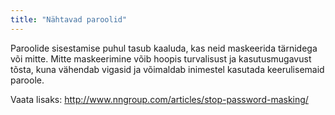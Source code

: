 ```yaml
---
title: "Nähtavad paroolid"
---
```

Paroolide sisestamise puhul tasub kaaluda, kas neid maskeerida tärnidega või
mitte.  Mitte maskeerimine võib hoopis turvalisust ja kasutusmugavust tõsta,
kuna vähendab vigasid ja võimaldab inimestel kasutada keerulisemaid paroole.

Vaata lisaks: <http://www.nngroup.com/articles/stop-password-masking/>
